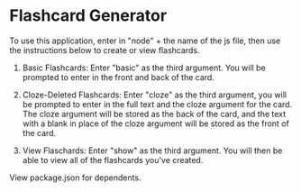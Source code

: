 # Flashcard Generator

To use this application, enter in "node" + the name of the js file, then use the instructions below to create or view flashcards.

1. Basic Flashcards:
    Enter "basic" as the third argument. You will be prompted to enter in the front and back of the card. 

2. Cloze-Deleted Flashcards:
    Enter "cloze" as the third argument, you will be prompted to enter in the full text and the cloze argument for the card. The cloze argument will be stored as the back of the card, and the text with a blank in place of the cloze argument will be stored as the front of the card.

3. View Flaschards:
    Enter "show" as the third argument. You will then be able to view all of the flashcards you've created.

View package.json for dependents.
